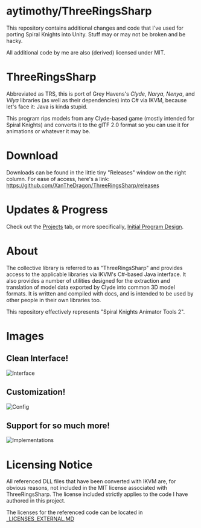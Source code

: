 # aytimothy/ThreeRingsSharp

This repository contains additional changes and code that I've used for porting Spiral Knights into Unity. Stuff may or may not be broken and be hacky.

All additional code by me are also (derived) licensed under MIT.

# ThreeRingsSharp
Abbreviated as TRS, this is port of Grey Havens's *Clyde*, *Narya*, *Nenya*, and *Vilya* libraries (as well as their dependencies) into C# via IKVM, because let's face it: Java is kinda stupid.

This program rips models from any Clyde-based game (mostly intended for Spiral Knights) and converts it to the glTF 2.0 format so you can use it for animations or whatever it may be.

# Download
Downloads can be found in the little tiny "Releases" window on the right column. For ease of access, here's a link: https://github.com/XanTheDragon/ThreeRingsSharp/releases

# Updates & Progress
Check out the [Projects](https://github.com/XanTheDragon/ThreeRingsSharp/projects) tab, or more specifically, [Initial Program Design](https://github.com/XanTheDragon/ThreeRingsSharp/projects/1).

# About
The collective library is referred to as "ThreeRingsSharp" and provides access to the applicable libraries via IKVM's C#-based Java interface. It also provides a number of utilities designed for the extraction and translation of model data exported by Clyde into common 3D model formats. It is written and compiled with docs, and is intended to be used by other people in their own libraries too.

This repository effectively represents "Spiral Knights Animator Tools 2".

# Images

## Clean Interface!

![Interface](https://i.imgur.com/M75YpwE.png)

## Customization!

![Config](https://i.imgur.com/5uRgxBE.png)

## Support for so much more!

![Implementations](https://i.imgur.com/rdhWgIL.png)

# Licensing Notice
All referenced DLL files that have been converted with IKVM are, for obvious reasons, not included in the MIT license associated with ThreeRingsSharp. The license included strictly applies to the code I have authored in this project.

The licenses for the referenced code can be located in [_LICENSES_EXTERNAL.MD](https://github.com/XanTheDragon/ThreeRingsSharp/blob/master/_LICENSES_EXTERNAL.MD)
